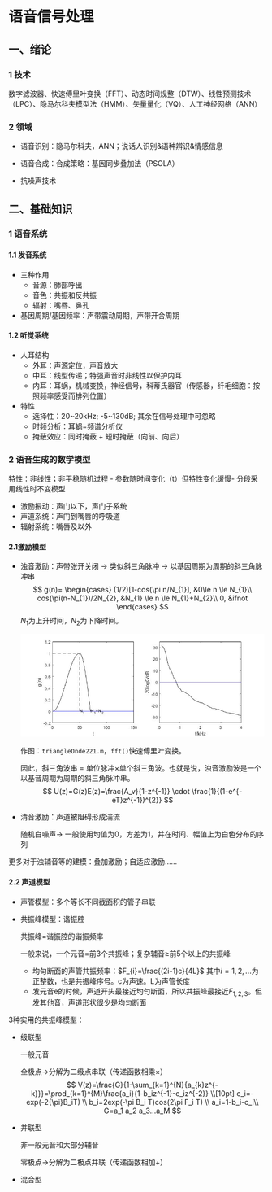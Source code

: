 # 语音信号处理

## 一、绪论

### 1 技术

数字滤波器、快速傅里叶变换（FFT）、动态时间规整（DTW）、线性预测技术（LPC）、隐马尔科夫模型法（HMM）、矢量量化（VQ）、人工神经网络（ANN）

### 2 领域

- 语音识别：隐马尔科夫，ANN；说话人识别&语种辨识&情感信息

- 语音合成：合成策略：基因同步叠加法（PSOLA）

- 抗噪声技术

## 二、基础知识

### 1 语音系统

#### 1.1 发音系统

- 三种作用
  - 音源：肺部呼出
  - 音色：共振和反共振
  - 辐射：嘴唇、鼻孔
- 基因周期/基因频率：声带震动周期，声带开合周期

#### 1.2 听觉系统

- 人耳结构
  - 外耳：声源定位，声音放大
  - 中耳：线型传递；特强声音时非线性以保护内耳
  - 内耳：耳蜗，机械变换，神经信号，科蒂氏器官（传感器，纤毛细胞：按照频率感受而排列位置）
- 特性
  - 选择性：20~20kHz; -5~130dB; 其余在信号处理中可忽略
  - 时频分析：耳蜗=频谱分析仪
  - 掩蔽效应：同时掩蔽 + 短时掩蔽（向前、向后）

### 2 语音生成的数学模型

特性：非线性；非平稳随机过程 - 参数随时间变化（t）但特性变化缓慢- 分段采用线性时不变模型

- 激励振动：声门以下，声门子系统
- 声道系统：声门到嘴唇的呼吸道
- 辐射系统：嘴唇及以外

#### 2.1激励模型

- 浊音激励：声带张开关闭 -> 类似斜三角脉冲 -> 以基因周期为周期的斜三角脉冲串
  $$
  g(n)=
  \begin{cases}
  (1/2)[1-cos(\pi n/N_{1}], &0\le n \le N_{1}\\
  cos(\pi(n-N_{1})/2N_{2}, &N_{1} \le n \le N_{1}+N_{2}\\
  0, &ifnot
  \end{cases}
  $$
  $N_1$为上升时间，$N_2$为下降时间。

  ![单个斜三角波](images_Speech_processing_notes/单个斜三角波.jpg)

  作图：`triangleOnde221.m`，`fft()`快速傅里叶变换。

  因此，斜三角波串 = 单位脉冲×单个斜三角波。也就是说，浊音激励波是一个以基音周期为周期的斜三角脉冲串。
  $$
  U(z)=G(z)E(z)=\frac{A_v}{1-z^{-1}} \cdot \frac{1}{(1-e^{-eT}z^{-1})^{2}}
  $$

- 清音激励：声道被阻碍形成湍流

  随机白噪声-> 一般使用均值为0，方差为1，并在时间、幅值上为白色分布的序列

更多对于浊辅音等的建模：叠加激励；自适应激励……

#### 2.2 声道模型

- 声管模型：多个等长不同截面积的管子串联

- 共振峰模型：谐振腔

  共振峰=谐振腔的谐振频率

  一般来说，一个元音$=$前3个共振峰；复杂辅音$\geq$前5个以上的共振峰

  - 均匀断面的声管共振频率：$F_{i}=\frac{(2i-1)c}{4L}$
    其中$i = 1,2,...$为正整数，也是共振峰序号。c为声速。L为声管长度
  - 发元音e的时候，声道开头最接近均匀断面，所以共振峰最接近$F_{1,2,3}$。但发其他音，声道形状很少是均匀断面

3种实用的共振峰模型：

- 级联型

  一般元音

  全极点->分解为二级点串联（传递函数相乘×）
  $$
  V(z)=\frac{G}{1-\sum_{k=1}^{N}{a_{k}z^{-k}}}=\prod_{k=1}^{M}\frac{a_i}{1-b_iz^{-1}-c_iz^{-2}}
  \\[10pt]
  c_i=-exp(-2{\pi}B_iT)
  \\
  b_i=2exp(-\pi B_i T)cos(2\pi F_i T)
  \\
  a_i=1-b_i-c_i\\
  G=a_1 a_2 a_3...a_M
  $$
  
- 并联型

  非一般元音和大部分辅音

  零极点->分解为二极点并联（传递函数相加+）

- 混合型











